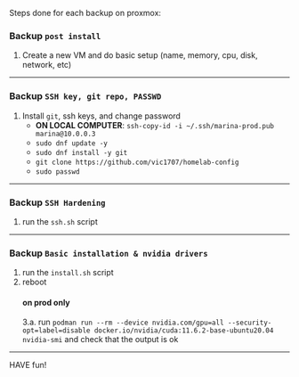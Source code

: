Steps done for each backup on proxmox:

### Backup `post install`

1. Create a new VM and do basic setup (name, memory, cpu, disk, network, etc)

---

### Backup `SSH key, git repo, PASSWD`

1. Install `git`, ssh keys, and change password
    - **ON LOCAL COMPUTER**: `ssh-copy-id -i ~/.ssh/marina-prod.pub marina@10.0.0.3`
    - `sudo dnf update -y`
    - `sudo dnf install -y git`
    - `git clone https://github.com/vic1707/homelab-config`
    - `sudo passwd`

---

### Backup `SSH Hardening`

1. run the `ssh.sh` script

---

### Backup `Basic installation & nvidia drivers`

1. run the `install.sh` script
2. reboot
    #### on prod only
    3.a. run `podman run --rm --device nvidia.com/gpu=all --security-opt=label=disable docker.io/nvidia/cuda:11.6.2-base-ubuntu20.04 nvidia-smi` and check that the output is ok

---

HAVE fun!
